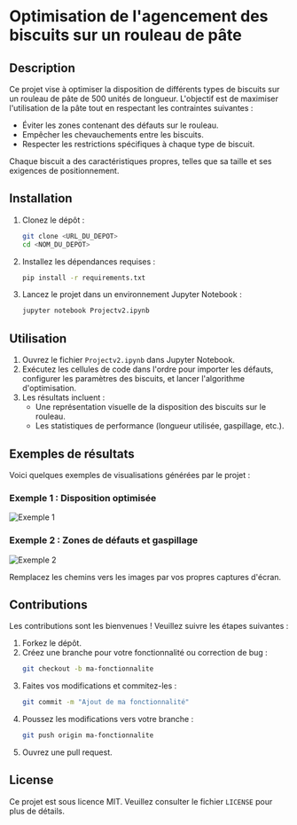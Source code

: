 # Optimisation de l'agencement des biscuits sur un rouleau de pâte

## Description
Ce projet vise à optimiser la disposition de différents types de biscuits sur un rouleau de pâte de 500 unités de longueur. L'objectif est de maximiser l'utilisation de la pâte tout en respectant les contraintes suivantes :

- Éviter les zones contenant des défauts sur le rouleau.
- Empêcher les chevauchements entre les biscuits.
- Respecter les restrictions spécifiques à chaque type de biscuit.

Chaque biscuit a des caractéristiques propres, telles que sa taille et ses exigences de positionnement.

## Installation

1. Clonez le dépôt :
   ```bash
   git clone <URL_DU_DEPOT>
   cd <NOM_DU_DEPOT>
   ```

2. Installez les dépendances requises :
   ```bash
   pip install -r requirements.txt
   ```

3. Lancez le projet dans un environnement Jupyter Notebook :
   ```bash
   jupyter notebook Projectv2.ipynb
   ```

## Utilisation

1. Ouvrez le fichier `Projectv2.ipynb` dans Jupyter Notebook.
2. Exécutez les cellules de code dans l'ordre pour importer les défauts, configurer les paramètres des biscuits, et lancer l'algorithme d'optimisation.
3. Les résultats incluent :
   - Une représentation visuelle de la disposition des biscuits sur le rouleau.
   - Les statistiques de performance (longueur utilisée, gaspillage, etc.).

## Exemples de résultats

Voici quelques exemples de visualisations générées par le projet :

### Exemple 1 : Disposition optimisée
![Exemple 1](path/to/screenshot1.png)

### Exemple 2 : Zones de défauts et gaspillage
![Exemple 2](path/to/screenshot2.png)

Remplacez les chemins vers les images par vos propres captures d'écran.

## Contributions

Les contributions sont les bienvenues ! Veuillez suivre les étapes suivantes :

1. Forkez le dépôt.
2. Créez une branche pour votre fonctionnalité ou correction de bug :
   ```bash
   git checkout -b ma-fonctionnalite
   ```
3. Faites vos modifications et commitez-les :
   ```bash
   git commit -m "Ajout de ma fonctionnalité"
   ```
4. Poussez les modifications vers votre branche :
   ```bash
   git push origin ma-fonctionnalite
   ```
5. Ouvrez une pull request.

## License

Ce projet est sous licence MIT. Veuillez consulter le fichier `LICENSE` pour plus de détails.
